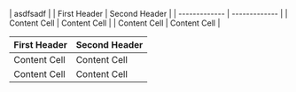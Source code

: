 |             asdfsadf          |
| First Header  | Second Header |
| ------------- | ------------- |
| Content Cell  | Content Cell  |
| Content Cell  | Content Cell  |


| First Header  | Second Header |
| ------------- | ------------- |
| Content Cell  | Content Cell  |
| Content Cell  | Content Cell  |
